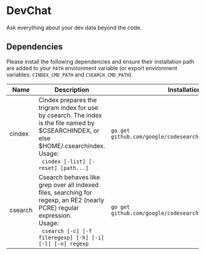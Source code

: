# DevChat

Ask everything about your dev data beyond the code.

## Dependencies

Please install the following dependencies and ensure their installation path are added to your `PATH` environment variable (or export environment variables: `CINDEX_CMD_PATH` and `CSEARCH_CMD_PATH`).

| Name | Description                                                                                                                                                                           | Installation |
| ---- |---------------------------------------------------------------------------------------------------------------------------------------------------------------------------------------| ------------ |
| cindex | Cindex prepares the trigram index for use by csearch. The index is the file named by $CSEARCHINDEX, or else $HOME/.csearchindex.<br />Usage:<br />&nbsp;&nbsp;`cindex [-list] [-reset] [path...]` | `go get github.com/google/codesearch/cmd/cindex@latest` |
| csearch | Csearch behaves like grep over all indexed files, searching for regexp, an RE2 (nearly PCRE) regular expression.<br />Usage:<br />&nbsp;&nbsp;`csearch [-c] [-f fileregexp] [-h] [-i] [-l] [-n] regexp` | `go get github.com/google/codesearch/cmd/csearch@latest` |